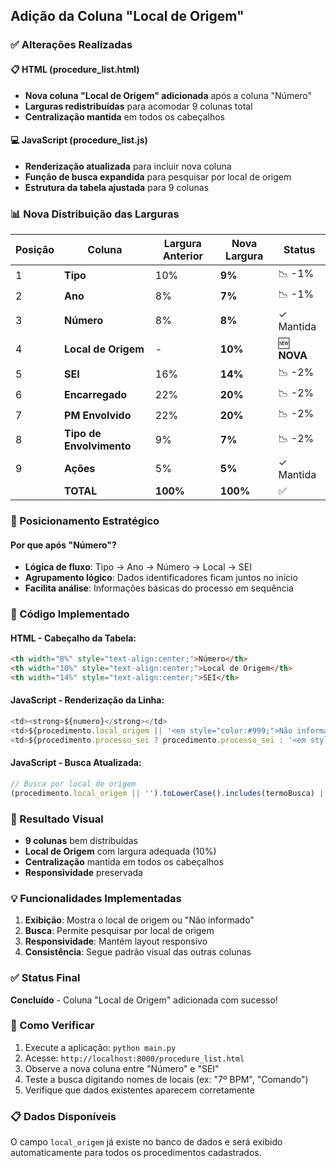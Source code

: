## Adição da Coluna "Local de Origem"

### ✅ Alterações Realizadas

#### 📋 HTML (procedure_list.html)
- **Nova coluna "Local de Origem" adicionada** após a coluna "Número"
- **Larguras redistribuídas** para acomodar 9 colunas total
- **Centralização mantida** em todos os cabeçalhos

#### 💻 JavaScript (procedure_list.js)
- **Renderização atualizada** para incluir nova coluna
- **Função de busca expandida** para pesquisar por local de origem
- **Estrutura da tabela ajustada** para 9 colunas

### 📊 Nova Distribuição das Larguras

| Posição | Coluna | Largura Anterior | **Nova Largura** | Status |
|---------|--------|------------------|------------------|--------|
| 1 | **Tipo** | 10% | **9%** | 📉 -1% |
| 2 | **Ano** | 8% | **7%** | 📉 -1% |
| 3 | **Número** | 8% | **8%** | ✓ Mantida |
| 4 | **Local de Origem** | - | **10%** | 🆕 **NOVA** |
| 5 | **SEI** | 16% | **14%** | 📉 -2% |
| 6 | **Encarregado** | 22% | **20%** | 📉 -2% |
| 7 | **PM Envolvido** | 22% | **20%** | 📉 -2% |
| 8 | **Tipo de Envolvimento** | 9% | **7%** | 📉 -2% |
| 9 | **Ações** | 5% | **5%** | ✓ Mantida |
| | **TOTAL** | **100%** | **100%** | ✅ |

### 🎯 Posicionamento Estratégico

#### Por que após "Número"?
- **Lógica de fluxo**: Tipo → Ano → Número → Local → SEI
- **Agrupamento lógico**: Dados identificadores ficam juntos no início
- **Facilita análise**: Informações básicas do processo em sequência

### 📄 Código Implementado

#### HTML - Cabeçalho da Tabela:
```html
<th width="8%" style="text-align:center;">Número</th>
<th width="10%" style="text-align:center;">Local de Origem</th>
<th width="14%" style="text-align:center;">SEI</th>
```

#### JavaScript - Renderização da Linha:
```javascript
<td><strong>${numero}</strong></td>
<td>${procedimento.local_origem || '<em style="color:#999;">Não informado</em>'}</td>
<td>${procedimento.processo_sei ? procedimento.processo_sei : '<em style="color:#999;">Não informado</em>'}</td>
```

#### JavaScript - Busca Atualizada:
```javascript
// Busca por local de origem
(procedimento.local_origem || '').toLowerCase().includes(termoBusca) ||
```

### 🎨 Resultado Visual
- **9 colunas** bem distribuídas
- **Local de Origem** com largura adequada (10%)
- **Centralização** mantida em todos os cabeçalhos
- **Responsividade** preservada

### 💡 Funcionalidades Implementadas
1. **Exibição**: Mostra o local de origem ou "Não informado"
2. **Busca**: Permite pesquisar por local de origem
3. **Responsividade**: Mantém layout responsivo
4. **Consistência**: Segue padrão visual das outras colunas

### ✅ Status Final
**Concluído** - Coluna "Local de Origem" adicionada com sucesso!

### 🚀 Como Verificar
1. Execute a aplicação: `python main.py`
2. Acesse: `http://localhost:8000/procedure_list.html`
3. Observe a nova coluna entre "Número" e "SEI"
4. Teste a busca digitando nomes de locais (ex: "7º BPM", "Comando")
5. Verifique que dados existentes aparecem corretamente

### 📋 Dados Disponíveis
O campo `local_origem` já existe no banco de dados e será exibido automaticamente para todos os procedimentos cadastrados.
